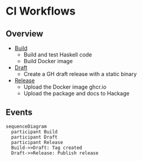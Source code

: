 # CI Workflows

## Overview

- [Build](build.yml)
  - Build and test Haskell code
  - Build Docker image
- [Draft](draft.yml)
  - Create a GH draft release with a static binary
- [Release](release.yml)
  - Upload the Docker image ghcr.io
  - Upload the package and docs to Hackage

## Events

```mermaid
sequenceDiagram
  participant Build
  participant Draft
  participant Release
  Build->>Draft: Tag created
  Draft->>Release: Publish release
```
